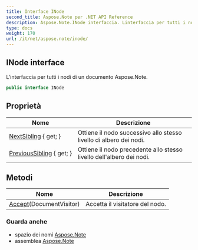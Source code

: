 ```yaml
---
title: Interface INode
second_title: Aspose.Note per .NET API Reference
description: Aspose.Note.INode interfaccia. Linterfaccia per tutti i nodi di un documento Aspose.Note.
type: docs
weight: 170
url: /it/net/aspose.note/inode/
---
```

## INode interface

L'interfaccia per tutti i nodi di un documento Aspose.Note.

```csharp
public interface INode
```

## Proprietà

| Nome | Descrizione |
| --- | --- |
| [NextSibling](../../aspose.note/inode/nextsibling/) { get; } | Ottiene il nodo successivo allo stesso livello di albero dei nodi. |
| [PreviousSibling](../../aspose.note/inode/previoussibling/) { get; } | Ottiene il nodo precedente allo stesso livello dell'albero dei nodi. |

## Metodi

| Nome | Descrizione |
| --- | --- |
| [Accept](../../aspose.note/inode/accept/)(DocumentVisitor) | Accetta il visitatore del nodo. |

### Guarda anche

* spazio dei nomi [Aspose.Note](../../aspose.note/)
* assemblea [Aspose.Note](../../)


